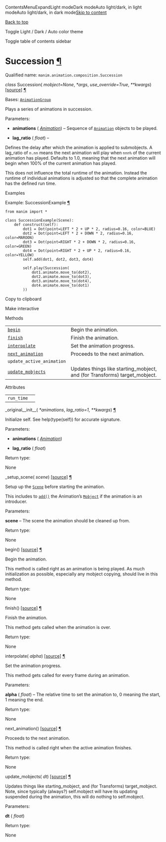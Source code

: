 ContentsMenuExpandLight modeDark modeAuto light/dark, in light modeAuto light/dark, in dark mode[Skip to content](https://docs.manim.community/en/stable/reference/manim.animation.composition.Succession.html#furo-main-content)

[Back to top](https://docs.manim.community/en/stable/reference/manim.animation.composition.Succession.html#)

Toggle Light / Dark / Auto color theme

Toggle table of contents sidebar

# Succession [¶](https://docs.manim.community/en/stable/reference/manim.animation.composition.Succession.html\#succession "Link to this heading")

Qualified name: `manim.animation.composition.Succession`

_class_ Succession( _mobject=None_, _\*args_, _use\_override=True_, _\*\*kwargs_) [\[source\]](https://docs.manim.community/en/stable/_modules/manim/animation/composition.html#Succession) [¶](https://docs.manim.community/en/stable/reference/manim.animation.composition.Succession.html#manim.animation.composition.Succession "Link to this definition")

Bases: [`AnimationGroup`](https://docs.manim.community/en/stable/reference/manim.animation.composition.AnimationGroup.html#manim.animation.composition.AnimationGroup "manim.animation.composition.AnimationGroup")

Plays a series of animations in succession.

Parameters:

- **animations** ( [_Animation_](https://docs.manim.community/en/stable/reference/manim.animation.animation.Animation.html#manim.animation.animation.Animation "manim.animation.animation.Animation")) – Sequence of [`Animation`](https://docs.manim.community/en/stable/reference/manim.animation.animation.Animation.html#manim.animation.animation.Animation "manim.animation.animation.Animation") objects to be played.

- **lag\_ratio** ( _float_) –

Defines the delay after which the animation is applied to submobjects. A lag\_ratio of
`n.nn` means the next animation will play when `nnn%` of the current animation has played.
Defaults to 1.0, meaning that the next animation will begin when 100% of the current
animation has played.

This does not influence the total runtime of the animation. Instead the runtime
of individual animations is adjusted so that the complete animation has the defined
run time.


Examples

Example: SuccessionExample [¶](https://docs.manim.community/en/stable/reference/manim.animation.composition.Succession.html#successionexample)

```
from manim import *

class SuccessionExample(Scene):
    def construct(self):
        dot1 = Dot(point=LEFT * 2 + UP * 2, radius=0.16, color=BLUE)
        dot2 = Dot(point=LEFT * 2 + DOWN * 2, radius=0.16, color=MAROON)
        dot3 = Dot(point=RIGHT * 2 + DOWN * 2, radius=0.16, color=GREEN)
        dot4 = Dot(point=RIGHT * 2 + UP * 2, radius=0.16, color=YELLOW)
        self.add(dot1, dot2, dot3, dot4)

        self.play(Succession(
            dot1.animate.move_to(dot2),
            dot2.animate.move_to(dot3),
            dot3.animate.move_to(dot4),
            dot4.animate.move_to(dot1)
        ))

```

Copy to clipboard

Make interactive

Methods

|     |     |
| --- | --- |
| [`begin`](https://docs.manim.community/en/stable/reference/manim.animation.composition.Succession.html#manim.animation.composition.Succession.begin "manim.animation.composition.Succession.begin") | Begin the animation. |
| [`finish`](https://docs.manim.community/en/stable/reference/manim.animation.composition.Succession.html#manim.animation.composition.Succession.finish "manim.animation.composition.Succession.finish") | Finish the animation. |
| [`interpolate`](https://docs.manim.community/en/stable/reference/manim.animation.composition.Succession.html#manim.animation.composition.Succession.interpolate "manim.animation.composition.Succession.interpolate") | Set the animation progress. |
| [`next_animation`](https://docs.manim.community/en/stable/reference/manim.animation.composition.Succession.html#manim.animation.composition.Succession.next_animation "manim.animation.composition.Succession.next_animation") | Proceeds to the next animation. |
| `update_active_animation` |  |
| [`update_mobjects`](https://docs.manim.community/en/stable/reference/manim.animation.composition.Succession.html#manim.animation.composition.Succession.update_mobjects "manim.animation.composition.Succession.update_mobjects") | Updates things like starting\_mobject, and (for Transforms) target\_mobject. |

Attributes

|     |     |
| --- | --- |
| `run_time` |  |

\_original\_\_init\_\_( _\*animations_, _lag\_ratio=1_, _\*\*kwargs_) [¶](https://docs.manim.community/en/stable/reference/manim.animation.composition.Succession.html#manim.animation.composition.Succession._original__init__ "Link to this definition")

Initialize self. See help(type(self)) for accurate signature.

Parameters:

- **animations** ( [_Animation_](https://docs.manim.community/en/stable/reference/manim.animation.animation.Animation.html#manim.animation.animation.Animation "manim.animation.animation.Animation"))

- **lag\_ratio** ( _float_)


Return type:

None

\_setup\_scene( _scene_) [\[source\]](https://docs.manim.community/en/stable/_modules/manim/animation/composition.html#Succession._setup_scene) [¶](https://docs.manim.community/en/stable/reference/manim.animation.composition.Succession.html#manim.animation.composition.Succession._setup_scene "Link to this definition")

Setup up the [`Scene`](https://docs.manim.community/en/stable/reference/manim.scene.scene.Scene.html#manim.scene.scene.Scene "manim.scene.scene.Scene") before starting the animation.

This includes to [`add()`](https://docs.manim.community/en/stable/reference/manim.scene.scene.Scene.html#manim.scene.scene.Scene.add "manim.scene.scene.Scene.add") the Animation’s
[`Mobject`](https://docs.manim.community/en/stable/reference/manim.mobject.mobject.Mobject.html#manim.mobject.mobject.Mobject "manim.mobject.mobject.Mobject") if the animation is an introducer.

Parameters:

**scene** – The scene the animation should be cleaned up from.

Return type:

None

begin() [\[source\]](https://docs.manim.community/en/stable/_modules/manim/animation/composition.html#Succession.begin) [¶](https://docs.manim.community/en/stable/reference/manim.animation.composition.Succession.html#manim.animation.composition.Succession.begin "Link to this definition")

Begin the animation.

This method is called right as an animation is being played. As much
initialization as possible, especially any mobject copying, should live in this
method.

Return type:

None

finish() [\[source\]](https://docs.manim.community/en/stable/_modules/manim/animation/composition.html#Succession.finish) [¶](https://docs.manim.community/en/stable/reference/manim.animation.composition.Succession.html#manim.animation.composition.Succession.finish "Link to this definition")

Finish the animation.

This method gets called when the animation is over.

Return type:

None

interpolate( _alpha_) [\[source\]](https://docs.manim.community/en/stable/_modules/manim/animation/composition.html#Succession.interpolate) [¶](https://docs.manim.community/en/stable/reference/manim.animation.composition.Succession.html#manim.animation.composition.Succession.interpolate "Link to this definition")

Set the animation progress.

This method gets called for every frame during an animation.

Parameters:

**alpha** ( _float_) – The relative time to set the animation to, 0 meaning the start, 1 meaning
the end.

Return type:

None

next\_animation() [\[source\]](https://docs.manim.community/en/stable/_modules/manim/animation/composition.html#Succession.next_animation) [¶](https://docs.manim.community/en/stable/reference/manim.animation.composition.Succession.html#manim.animation.composition.Succession.next_animation "Link to this definition")

Proceeds to the next animation.

This method is called right when the active animation finishes.

Return type:

None

update\_mobjects( _dt_) [\[source\]](https://docs.manim.community/en/stable/_modules/manim/animation/composition.html#Succession.update_mobjects) [¶](https://docs.manim.community/en/stable/reference/manim.animation.composition.Succession.html#manim.animation.composition.Succession.update_mobjects "Link to this definition")

Updates things like starting\_mobject, and (for
Transforms) target\_mobject. Note, since typically
(always?) self.mobject will have its updating
suspended during the animation, this will do
nothing to self.mobject.

Parameters:

**dt** ( _float_)

Return type:

None